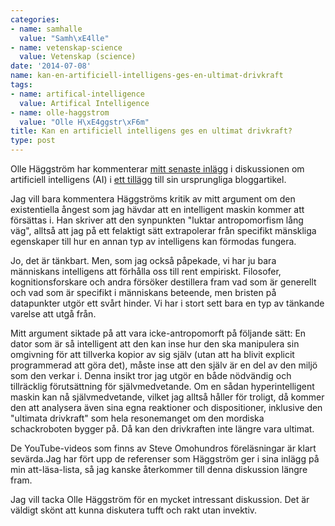 ```yaml
---
categories:
- name: samhalle
  value: "Samh\xE4lle"
- name: vetenskap-science
  value: Vetenskap (science)
date: '2014-07-08'
name: kan-en-artificiell-intelligens-ges-en-ultimat-drivkraft
tags:
- name: artifical-intelligence
  value: Artifical Intelligence
- name: olle-haggstrom
  value: "Olle H\xE4ggstr\xF6m"
title: Kan en artificiell intelligens ges en ultimat drivkraft?
type: post
---
```

Olle Häggström har kommenterar [mitt senaste inlägg](/2014/07/07/artificiell-intelligens-hot-mojlighet-eller-fantasi/) i diskussionen om artificiell intelligens (AI) i [ett tillägg](http://haggstrom.blogspot.se/2014/06/om-evolution-drivkrafter-och.html?showComment=1404812651345#c3385937744547286673) till sin ursprungliga bloggartikel.

Jag vill bara kommentera Häggströms kritik av mitt argument om den existentiella ångest som jag hävdar att en intelligent maskin kommer att försättas i. Han skriver att den synpunkten "luktar antropomorfism lång väg", alltså att jag på ett felaktigt sätt extrapolerar från specifikt mänskliga egenskaper till hur en annan typ av intelligens kan förmodas fungera.

Jo, det är tänkbart. Men, som jag också påpekade, vi har ju bara människans intelligens att förhålla oss till rent empiriskt. Filosofer, kognitionsforskare och andra försöker destillera fram vad som är generellt och vad som är specifikt i människans beteende, men bristen på datapunkter utgör ett svårt hinder. Vi har i stort sett bara en typ av tänkande varelse att utgå från.

Mitt argument siktade på att vara icke-antropomorft på följande sätt: En dator som är så intelligent att den kan inse hur den ska manipulera sin omgivning för att tillverka kopior av sig själv (utan att ha blivit explicit programmerad att göra det), måste inse att den själv är en del av den miljö som den verkar i. Denna insikt tror jag utgör en både nödvändig och tillräcklig förutsättning för självmedvetande. Om en sådan hyperintelligent maskin kan nå självmedvetande, vilket jag alltså håller för troligt, då kommer den att analysera även sina egna reaktioner och dispositioner, inklusive den "ultimata drivkraft" som hela resonemanget om den mordiska schackroboten bygger på. Då kan den drivkraften inte längre vara ultimat.

De YouTube-videos som finns av Steve Omohundros föreläsningar är klart sevärda.Jag har fört upp de referenser som Häggström ger i sina inlägg på min att-läsa-lista, så jag kanske återkommer till denna diskussion längre fram.

Jag vill tacka Olle Häggström för en mycket intressant diskussion. Det är väldigt skönt att kunna diskutera tufft och rakt utan invektiv.

